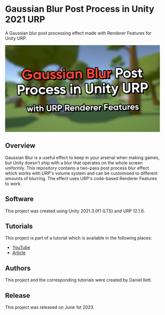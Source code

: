 # Gaussian Blur Post Process in Unity 2021 URP

A Gaussian blur post processing effect made with Renderer Features for Unity URP.

![Blur banner](banner.png)

## Overview

Gaussian Blur is a useful effect to keep in your arsenal when making games, but Unity doesn't ship with a blur that operates on the whole screen uniformly. This repository contains a two-pass post process blur effect which works with URP's volume system and can be customised to different amounts of blurring. The effect uses URP's code-based Renderer Features to work.

## Software

This project was created using Unity 2021.3.0f1 (LTS) and URP 12.1.6.

## Tutorials

This project is part of a tutorial which is available in the following places:

- [YouTube](https://www.youtube.com/watch?v=AlCuc58z7E8)
- [Article](https://danielilett.com/2023-06-01-tut6-6-gaussian-blur/)

## Authors

This project and the corresponding tutorials were created by Daniel Ilett.

## Release

This project was released on June 1st 2023.

